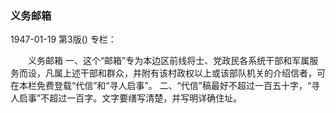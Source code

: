 ### 义务邮箱

1947-01-19
第3版()
专栏：

　　义务邮箱
    一、这个“邮箱”专为本边区前线将士、党政民各系统干部和军属服务而设，凡属上述干部和群众，并附有该村政权以上或该部队机关的介绍信者，可在本栏免费登载“代信”和“寻人启事”。
    二、“代信”稿最好不超过一百五十字，“寻人启事”不超过一百字。文字要缮写清楚，并写明详确住址。
